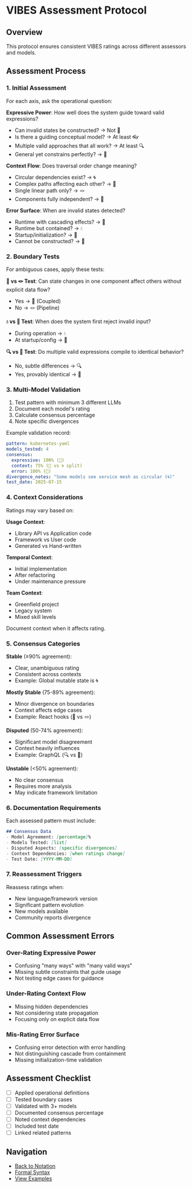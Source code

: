 # VIBES Assessment Protocol

## Overview

This protocol ensures consistent VIBES ratings across different assessors and models.

## Assessment Process

### 1. Initial Assessment

For each axis, ask the operational question:

**Expressive Power**: How well does the system guide toward valid expressions?
- Can invalid states be constructed? → Not 💠
- Is there a guiding conceptual model? → At least 👓
- Multiple valid approaches that all work? → At least 🔍
- General yet constrains perfectly? → 🔬

**Context Flow**: Does traversal order change meaning?
- Circular dependencies exist? → 🌀
- Complex paths affecting each other? → 🧶
- Single linear path only? → 🪢
- Components fully independent? → 🎀

**Error Surface**: When are invalid states detected?
- Runtime with cascading effects? → 🌊
- Runtime but contained? → 💧
- Startup/initialization? → 🧊
- Cannot be constructed? → 💠

### 2. Boundary Tests

For ambiguous cases, apply these tests:

**🧶 vs 🪢 Test**: 
Can state changes in one component affect others without explicit data flow?
- Yes → 🧶 (Coupled)
- No → 🪢 (Pipeline)

**💧 vs 🧊 Test**:
When does the system first reject invalid input?
- During operation → 💧
- At startup/config → 🧊

**🔍 vs 🔬 Test**:
Do multiple valid expressions compile to identical behavior?
- No, subtle differences → 🔍
- Yes, provably identical → 🔬

### 3. Multi-Model Validation

1. Test pattern with minimum 3 different LLMs
2. Document each model's rating
3. Calculate consensus percentage
4. Note specific divergences

Example validation record:
```yaml
pattern: kubernetes-yaml
models_tested: 4
consensus: 
  expressive: 100% (🙈)
  context: 75% (🧶 vs 🌀 split)
  error: 100% (🌊)
divergence_notes: "Some models see service mesh as circular (🌀)"
test_date: 2025-07-15
```

### 4. Context Considerations

Ratings may vary based on:

**Usage Context**:
- Library API vs Application code
- Framework vs User code
- Generated vs Hand-written

**Temporal Context**:
- Initial implementation
- After refactoring
- Under maintenance pressure

**Team Context**:
- Greenfield project
- Legacy system
- Mixed skill levels

Document context when it affects rating.

### 5. Consensus Categories

**Stable** (≥90% agreement):
- Clear, unambiguous rating
- Consistent across contexts
- Example: Global mutable state is 🌀

**Mostly Stable** (75-89% agreement):
- Minor divergence on boundaries
- Context affects edge cases
- Example: React hooks (🧶 vs 🪢)

**Disputed** (50-74% agreement):
- Significant model disagreement
- Context heavily influences
- Example: GraphQL (🔍 vs 🔬)

**Unstable** (<50% agreement):
- No clear consensus
- Requires more analysis
- May indicate framework limitation

### 6. Documentation Requirements

Each assessed pattern must include:

```markdown
## Consensus Data
- Model Agreement: [percentage]%
- Models Tested: [list]
- Disputed Aspects: [specific divergences]
- Context Dependencies: [when ratings change]
- Test Date: [YYYY-MM-DD]
```

### 7. Reassessment Triggers

Reassess ratings when:
- New language/framework version
- Significant pattern evolution
- New models available
- Community reports divergence

## Common Assessment Errors

### Over-Rating Expressive Power
- Confusing "many ways" with "many valid ways"
- Missing subtle constraints that guide usage
- Not testing edge cases for guidance

### Under-Rating Context Flow
- Missing hidden dependencies
- Not considering state propagation
- Focusing only on explicit data flow

### Mis-Rating Error Surface
- Confusing error detection with error handling
- Not distinguishing cascade from containment
- Missing initialization-time validation

## Assessment Checklist

- [ ] Applied operational definitions
- [ ] Tested boundary cases
- [ ] Validated with 3+ models
- [ ] Documented consensus percentage
- [ ] Noted context dependencies
- [ ] Included test date
- [ ] Linked related patterns

## Navigation

- [Back to Notation](./README.md)
- [Formal Syntax](./formal-syntax.md)
- [View Examples](../corpus/patterns/)
